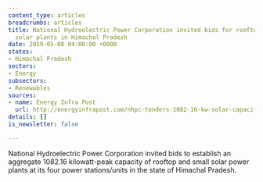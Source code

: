 ```yaml
---
content_type: articles
breadcrumbs: articles
title: National Hydroelectric Power Corporation invited bids for rooftop and small
  solar plants in Himachal Pradesh
date: 2019-05-08 04:00:00 +0000
states:
- Himachal Pradesh
sectors:
- Energy
subsectors:
- Renewables
sources:
- name: Energy Infra Post
  url: http://energyinfrapost.com/nhpc-tenders-1082-16-kw-solar-capacity-in-himachal-pradesh/
details: []
is_newsletter: false

---
```

National Hydroelectric Power Corporation invited bids to establish an aggregate 1082.16 kilowatt-peak capacity of rooftop and small solar power plants at its four power stations/units in the state of Himachal Pradesh.
